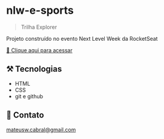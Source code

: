 # nlw-e-sports

> Trilha Explorer

Projeto construído no evento Next Level Week da RocketSeat

[🔗 Clique aqui para acessar](https://mateus-cabral.github.io/nlw-e-sports-explorer/)

## ⚒️ Tecnologias

- HTML
- CSS
- git e github

## 📱 Contato

mateusw.cabral@gmail.com
